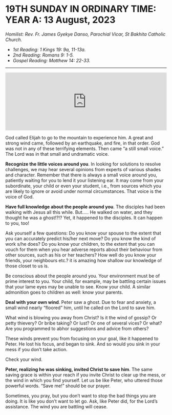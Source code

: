 # 19TH SUNDAY IN ORDINARY TIME: YEAR A: 13 August, 2023
_Homilist: Rev. Fr. James Gyekye Danso, Parochial Vicar, St Bakhita Catholic Church._

- _1st Reading: 1 Kings 19: 9a, 11-13a._
- _2nd Reading: Romans 9: 1-5._
- _Gospel Reading: Matthew 14: 22-33._

---

<iframe src="https://podcasters.spotify.com/pod/show/sbcclashibi/embed/episodes/Sermons-at-Bakhita-19th-Sunday-in-Ordinary-Time-Year-A---Rev-Fr-James-Danso-e28256q" height="180px" width="100%" frameborder="0" scrolling="no"></iframe>

God called Elijah to go to the mountain to experience him. A great and strong wind came, followed by an earthquake, and fire, in that order. God was not in any of these terrifying elements. Then came “a still small voice.” The Lord was in that small and undramatic voice.

**Recognize the little voices around you**. In looking for solutions to resolve challenges, we may hear several opinions from experts of various shades and character. Remember that there is always a small voice around you, patiently waiting for you to lend it your listening ear. It may come from your subordinate, your child or even your student, i.e., from sources which you are likely to ignore or avoid under normal circumstances. That voice is the voice of God.

**Have full knowledge about the people around you**. The disciples had been walking with Jesus all this while. But….. He walked on water, and they thought he was a ghost!?!? Yet, it happened to the disciples. It can happen to you, too!

Ask yourself a few questions: Do you know your spouse to the extent that you can accurately predict his/her next move? Do you know the kind of work s/he does? Do you know your children, to the extent that you can vouch for them when you hear adverse reports about their behaviour from other sources, such as his or her teachers? How well do you know your friends, your neighbours etc.? it is amazing how shallow our knowledge of those closet to us is.

Be conscious about the people around you. Your environment must be of prime interest to you. Your child, for example, may be battling certain issues that your lame eyes may be unable to see. Know your child. A similar admonition goes to children as well: know your parents.

**Deal with your own wind**. Peter saw a ghost. Due to fear and anxiety, a small wind nearly “floored” him, until he called on the Lord to save him. 

What wind is blowing you away from Christ? Is it the wind of gossip? Or petty thievery? Or bribe taking? Or lust? Or one of several vices? Or what? Are you programmed to abhor suggestions and advice from others? 

These winds prevent you from focusing on your goal, like it happened to Peter. He lost his focus, and began to sink. And so would you sink in your mess if you don’t take action.

Check your wind. 

**Peter, realizing he was sinking, invited Christ to save him**. The same saving grace is within your reach if you invite Christ to clear up the mess, or the wind in which you find yourself. Let us be like Peter, who uttered those powerful words. “Save me!” should be our prayer.

Sometimes, you pray, but you don’t want to stop the bad things you are doing. It is like you don’t want to let go. Ask, like Peter did, for the Lord’s assistance. The wind you are battling will cease. 
